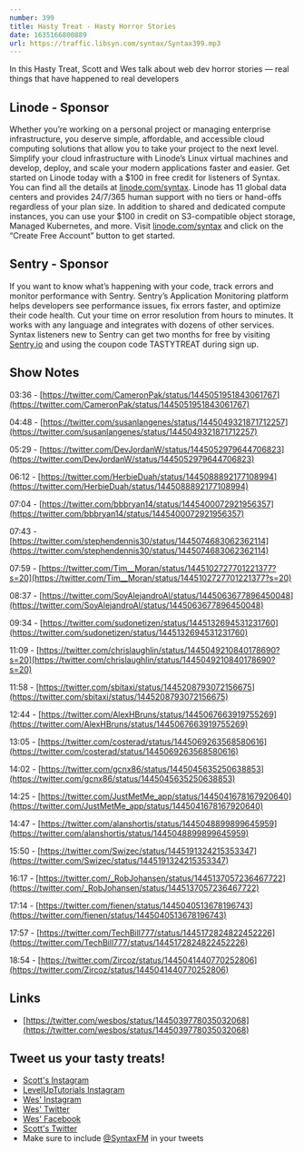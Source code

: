 ```yaml
---
number: 399
title: Hasty Treat - Hasty Horror Stories
date: 1635166800889
url: https://traffic.libsyn.com/syntax/Syntax399.mp3
---
```


In this Hasty Treat, Scott and Wes talk about web dev horror stories — real things that have happened to real developers

## Linode - Sponsor
Whether you’re working on a personal project or managing enterprise infrastructure, you deserve simple, affordable, and accessible cloud computing solutions that allow you to take your project to the next level. Simplify your cloud infrastructure with Linode’s Linux virtual machines and develop, deploy, and scale your modern applications faster and easier. Get started on Linode today with a $100 in free credit for listeners of Syntax. You can find all the details at [linode.com/syntax](https://linode.com/syntax). Linode has 11 global data centers and provides 24/7/365 human support with no tiers or hand-offs regardless of your plan size. In addition to shared and dedicated compute instances, you can use your $100 in credit on S3-compatible object storage, Managed Kubernetes, and more. Visit [linode.com/syntax](https://linode.com/syntax) and click on the “Create Free Account” button to get started.

## Sentry - Sponsor
If you want to know what’s happening with your code, track errors and monitor performance with Sentry. Sentry’s Application Monitoring platform helps developers see performance issues, fix errors faster, and optimize their code health. Cut your time on error resolution from hours to minutes. It works with any language and integrates with dozens of other services. Syntax listeners new to Sentry can get two months for free by visiting [Sentry.io](https://sentry.io) and using the coupon code TASTYTREAT during sign up.

## Show Notes
03:36 - [https://twitter.com/CameronPak/status/1445051951843061767](https://twitter.com/CameronPak/status/1445051951843061767)

04:48 - [https://twitter.com/susanlangenes/status/1445049321871712257](https://twitter.com/susanlangenes/status/1445049321871712257)

05:29 - [https://twitter.com/DevJordanW/status/1445052979644706823](https://twitter.com/DevJordanW/status/1445052979644706823)

06:12 - [https://twitter.com/HerbieDuah/status/1445088892177108994](https://twitter.com/HerbieDuah/status/1445088892177108994)

07:04 - [https://twitter.com/bbbryan14/status/1445400072921956357](https://twitter.com/bbbryan14/status/1445400072921956357)

07:43 - [https://twitter.com/stephendennis30/status/1445074683062362114](https://twitter.com/stephendennis30/status/1445074683062362114)

07:59 - [https://twitter.com/Tim__Moran/status/1445102727701221377?s=20](https://twitter.com/Tim__Moran/status/1445102727701221377?s=20)

08:37 - [https://twitter.com/SoyAlejandroAl/status/1445063677896450048](https://twitter.com/SoyAlejandroAl/status/1445063677896450048)

09:34 - [https://twitter.com/sudonetizen/status/1445132694531231760](https://twitter.com/sudonetizen/status/1445132694531231760)

11:09 - [https://twitter.com/chrislaughlin/status/1445049210840178690?s=20](https://twitter.com/chrislaughlin/status/1445049210840178690?s=20)

11:58 - [https://twitter.com/sbitaxi/status/1445208793072156675](https://twitter.com/sbitaxi/status/1445208793072156675)

12:44 - [https://twitter.com/AlexHBruns/status/1445067663919755269](https://twitter.com/AlexHBruns/status/1445067663919755269)

13:05 - [https://twitter.com/costerad/status/1445069263568580616](https://twitter.com/costerad/status/1445069263568580616)

14:02 - [https://twitter.com/gcnx86/status/1445045635250638853](https://twitter.com/gcnx86/status/1445045635250638853)

14:25 - [https://twitter.com/JustMetMe_app/status/1445041678167920640](https://twitter.com/JustMetMe_app/status/1445041678167920640)

14:47 - [https://twitter.com/alanshortis/status/1445048899899645959](https://twitter.com/alanshortis/status/1445048899899645959)

15:50 - [https://twitter.com/Swizec/status/1445191324215353347](https://twitter.com/Swizec/status/1445191324215353347)

16:17 - [https://twitter.com/_RobJohansen/status/1445137057236467722](https://twitter.com/_RobJohansen/status/1445137057236467722)

17:14 - [https://twitter.com/fienen/status/1445040513678196743](https://twitter.com/fienen/status/1445040513678196743)

17:57 - [https://twitter.com/TechBill777/status/1445172824822452226](https://twitter.com/TechBill777/status/1445172824822452226)

18:54 - [https://twitter.com/Zircoz/status/1445041440770252806](https://twitter.com/Zircoz/status/1445041440770252806)

## Links
* [https://twitter.com/wesbos/status/1445039778035032068](https://twitter.com/wesbos/status/1445039778035032068) 

## Tweet us your tasty treats!
* [Scott's Instagram](https://www.instagram.com/stolinski/)
* [LevelUpTutorials Instagram](https://www.instagram.com/LevelUpTutorials/)
* [Wes' Instagram](https://www.instagram.com/wesbos/)
* [Wes' Twitter](https://twitter.com/wesbos)
* [Wes' Facebook](https://www.facebook.com/wesbos.developer)
* [Scott's Twitter](https://twitter.com/stolinski)
* Make sure to include [@SyntaxFM](https://twitter.com/SyntaxFM) in your tweets